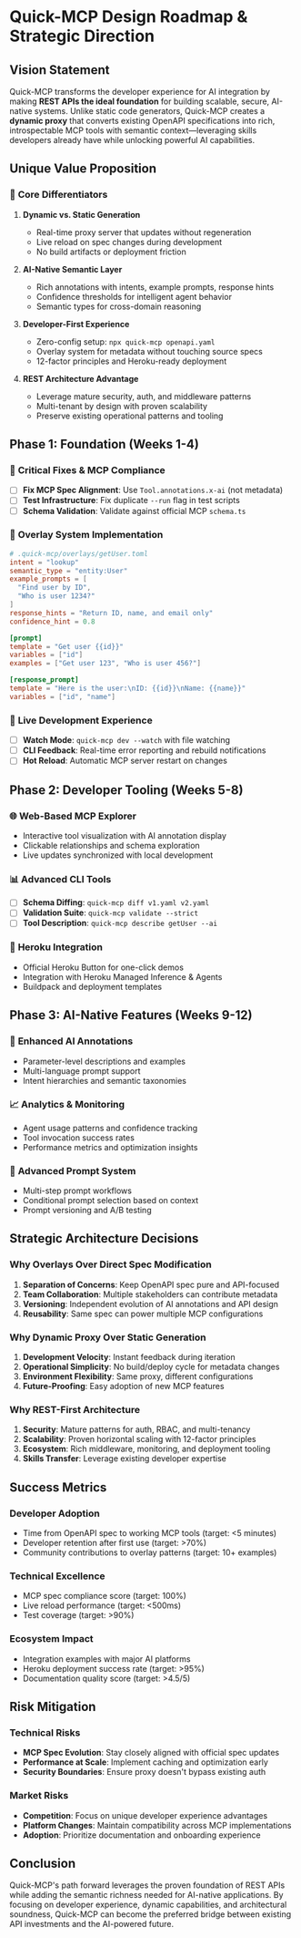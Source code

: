 # Quick-MCP Design Roadmap & Strategic Direction

## Vision Statement

Quick-MCP transforms the developer experience for AI integration by making **REST APIs the ideal foundation** for building scalable, secure, AI-native systems. Unlike static code generators, Quick-MCP creates a **dynamic proxy** that converts existing OpenAPI specifications into rich, introspectable MCP tools with semantic context—leveraging skills developers already have while unlocking powerful AI capabilities.

## Unique Value Proposition

### 🎯 **Core Differentiators**

1. **Dynamic vs. Static Generation**
   - Real-time proxy server that updates without regeneration
   - Live reload on spec changes during development
   - No build artifacts or deployment friction

2. **AI-Native Semantic Layer**
   - Rich annotations with intents, example prompts, response hints
   - Confidence thresholds for intelligent agent behavior
   - Semantic types for cross-domain reasoning

3. **Developer-First Experience**
   - Zero-config setup: `npx quick-mcp openapi.yaml`
   - Overlay system for metadata without touching source specs
   - 12-factor principles and Heroku-ready deployment

4. **REST Architecture Advantage**
   - Leverage mature security, auth, and middleware patterns
   - Multi-tenant by design with proven scalability
   - Preserve existing operational patterns and tooling

## Phase 1: Foundation (Weeks 1-4)

### 🔧 **Critical Fixes & MCP Compliance**
- [ ] **Fix MCP Spec Alignment**: Use `Tool.annotations.x-ai` (not metadata)
- [ ] **Test Infrastructure**: Fix duplicate `--run` flag in test scripts
- [ ] **Schema Validation**: Validate against official MCP `schema.ts`

### 🎨 **Overlay System Implementation**
```toml
# .quick-mcp/overlays/getUser.toml
intent = "lookup"
semantic_type = "entity:User"
example_prompts = [
  "Find user by ID",
  "Who is user 1234?"
]
response_hints = "Return ID, name, and email only"
confidence_hint = 0.8

[prompt]
template = "Get user {{id}}"
variables = ["id"]
examples = ["Get user 123", "Who is user 456?"]

[response_prompt]
template = "Here is the user:\nID: {{id}}\nName: {{name}}"
variables = ["id", "name"]
```

### 🔄 **Live Development Experience**
- [ ] **Watch Mode**: `quick-mcp dev --watch` with file watching
- [ ] **CLI Feedback**: Real-time error reporting and rebuild notifications
- [ ] **Hot Reload**: Automatic MCP server restart on changes

## Phase 2: Developer Tooling (Weeks 5-8)

### 🌐 **Web-Based MCP Explorer**
- Interactive tool visualization with AI annotation display
- Clickable relationships and schema exploration
- Live updates synchronized with local development

### 📊 **Advanced CLI Tools**
- [ ] **Schema Diffing**: `quick-mcp diff v1.yaml v2.yaml`
- [ ] **Validation Suite**: `quick-mcp validate --strict`
- [ ] **Tool Description**: `quick-mcp describe getUser --ai`

### 🚀 **Heroku Integration**
- Official Heroku Button for one-click demos
- Integration with Heroku Managed Inference & Agents
- Buildpack and deployment templates

## Phase 3: AI-Native Features (Weeks 9-12)

### 🧠 **Enhanced AI Annotations**
- Parameter-level descriptions and examples
- Multi-language prompt support
- Intent hierarchies and semantic taxonomies

### 📈 **Analytics & Monitoring**
- Agent usage patterns and confidence tracking
- Tool invocation success rates
- Performance metrics and optimization insights

### 🔗 **Advanced Prompt System**
- Multi-step prompt workflows
- Conditional prompt selection based on context
- Prompt versioning and A/B testing

## Strategic Architecture Decisions

### **Why Overlays Over Direct Spec Modification**
1. **Separation of Concerns**: Keep OpenAPI spec pure and API-focused
2. **Team Collaboration**: Multiple stakeholders can contribute metadata
3. **Versioning**: Independent evolution of AI annotations and API design
4. **Reusability**: Same spec can power multiple MCP configurations

### **Why Dynamic Proxy Over Static Generation**
1. **Development Velocity**: Instant feedback during iteration
2. **Operational Simplicity**: No build/deploy cycle for metadata changes
3. **Environment Flexibility**: Same proxy, different configurations
4. **Future-Proofing**: Easy adoption of new MCP features

### **Why REST-First Architecture**
1. **Security**: Mature patterns for auth, RBAC, and multi-tenancy
2. **Scalability**: Proven horizontal scaling with 12-factor principles
3. **Ecosystem**: Rich middleware, monitoring, and deployment tooling
4. **Skills Transfer**: Leverage existing developer expertise

## Success Metrics

### **Developer Adoption**
- Time from OpenAPI spec to working MCP tools (target: <5 minutes)
- Developer retention after first use (target: >70%)
- Community contributions to overlay patterns (target: 10+ examples)

### **Technical Excellence**
- MCP spec compliance score (target: 100%)
- Live reload performance (target: <500ms)
- Test coverage (target: >90%)

### **Ecosystem Impact**
- Integration examples with major AI platforms
- Heroku deployment success rate (target: >95%)
- Documentation quality score (target: >4.5/5)

## Risk Mitigation

### **Technical Risks**
- **MCP Spec Evolution**: Stay closely aligned with official spec updates
- **Performance at Scale**: Implement caching and optimization early
- **Security Boundaries**: Ensure proxy doesn't bypass existing auth

### **Market Risks**
- **Competition**: Focus on unique developer experience advantages
- **Platform Changes**: Maintain compatibility across MCP implementations
- **Adoption**: Prioritize documentation and onboarding experience

## Conclusion

Quick-MCP's path forward leverages the proven foundation of REST APIs while adding the semantic richness needed for AI-native applications. By focusing on developer experience, dynamic capabilities, and architectural soundness, Quick-MCP can become the preferred bridge between existing API investments and the AI-powered future.